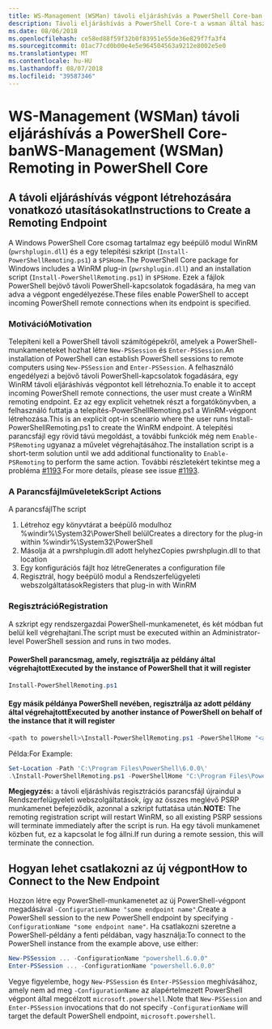 ```yaml
---
title: WS-Management (WSMan) távoli eljáráshívás a PowerShell Core-ban
description: Távoli eljáráshívás a PowerShell Core-t a wsman által használt
ms.date: 08/06/2018
ms.openlocfilehash: ce58ed88f59f32b0f83951e55de36e829f7fa3f4
ms.sourcegitcommit: 01ac77cd0b00e4e5e964504563a9212e8002e5e0
ms.translationtype: MT
ms.contentlocale: hu-HU
ms.lasthandoff: 08/07/2018
ms.locfileid: "39587346"
---
```

# <a name="ws-management-wsman-remoting-in-powershell-core"></a><span data-ttu-id="b6a6f-103">WS-Management (WSMan) távoli eljáráshívás a PowerShell Core-ban</span><span class="sxs-lookup"><span data-stu-id="b6a6f-103">WS-Management (WSMan) Remoting in PowerShell Core</span></span>

## <a name="instructions-to-create-a-remoting-endpoint"></a><span data-ttu-id="b6a6f-104">A távoli eljáráshívás végpont létrehozására vonatkozó utasításokat</span><span class="sxs-lookup"><span data-stu-id="b6a6f-104">Instructions to Create a Remoting Endpoint</span></span>

<span data-ttu-id="b6a6f-105">A Windows PowerShell Core csomag tartalmaz egy beépülő modul WinRM (`pwrshplugin.dll`) és a egy telepítési szkript (`Install-PowerShellRemoting.ps1`) a `$PSHome`.</span><span class="sxs-lookup"><span data-stu-id="b6a6f-105">The PowerShell Core package for Windows includes a WinRM plug-in (`pwrshplugin.dll`) and an installation script (`Install-PowerShellRemoting.ps1`) in `$PSHome`.</span></span>
<span data-ttu-id="b6a6f-106">Ezek a fájlok PowerShell bejövő távoli PowerShell-kapcsolatok fogadására, ha meg van adva a végpont engedélyezése.</span><span class="sxs-lookup"><span data-stu-id="b6a6f-106">These files enable PowerShell to accept incoming PowerShell remote connections when its endpoint is specified.</span></span>

### <a name="motivation"></a><span data-ttu-id="b6a6f-107">Motiváció</span><span class="sxs-lookup"><span data-stu-id="b6a6f-107">Motivation</span></span>

<span data-ttu-id="b6a6f-108">Telepíteni kell a PowerShell távoli számítógépekről, amelyek a PowerShell-munkameneteket hozhat létre `New-PSSession` és `Enter-PSSession`.</span><span class="sxs-lookup"><span data-stu-id="b6a6f-108">An installation of PowerShell can establish PowerShell sessions to remote computers using `New-PSSession` and `Enter-PSSession`.</span></span>
<span data-ttu-id="b6a6f-109">A felhasználó engedélyezi a bejövő távoli PowerShell-kapcsolatok fogadására, egy WinRM távoli eljáráshívás végpontot kell létrehoznia.</span><span class="sxs-lookup"><span data-stu-id="b6a6f-109">To enable it to accept incoming PowerShell remote connections, the user must create a WinRM remoting endpoint.</span></span>
<span data-ttu-id="b6a6f-110">Ez az egy explicit vehetnek részt a forgatókönyvben, a felhasználó futtatja a telepítés-PowerShellRemoting.ps1 a WinRM-végpont létrehozása.</span><span class="sxs-lookup"><span data-stu-id="b6a6f-110">This is an explicit opt-in scenario where the user runs Install-PowerShellRemoting.ps1 to create the WinRM endpoint.</span></span>
<span data-ttu-id="b6a6f-111">A telepítési parancsfájl egy rövid távú megoldást, a további funkciók még nem `Enable-PSRemoting` ugyanaz a művelet végrehajtásához.</span><span class="sxs-lookup"><span data-stu-id="b6a6f-111">The installation script is a short-term solution until we add additional functionality to `Enable-PSRemoting` to perform the same action.</span></span>
<span data-ttu-id="b6a6f-112">További részletekért tekintse meg a probléma [#1193](https://github.com/PowerShell/PowerShell/issues/1193).</span><span class="sxs-lookup"><span data-stu-id="b6a6f-112">For more details, please see issue [#1193](https://github.com/PowerShell/PowerShell/issues/1193).</span></span>

### <a name="script-actions"></a><span data-ttu-id="b6a6f-113">A Parancsfájlműveletek</span><span class="sxs-lookup"><span data-stu-id="b6a6f-113">Script Actions</span></span>

<span data-ttu-id="b6a6f-114">A parancsfájl</span><span class="sxs-lookup"><span data-stu-id="b6a6f-114">The script</span></span>

1. <span data-ttu-id="b6a6f-115">Létrehoz egy könyvtárat a beépülő modulhoz %windir%\System32\PowerShell belül</span><span class="sxs-lookup"><span data-stu-id="b6a6f-115">Creates a directory for the plug-in within %windir%\System32\PowerShell</span></span>
1. <span data-ttu-id="b6a6f-116">Másolja át a pwrshplugin.dll adott helyhez</span><span class="sxs-lookup"><span data-stu-id="b6a6f-116">Copies pwrshplugin.dll to that location</span></span>
1. <span data-ttu-id="b6a6f-117">Egy konfigurációs fájlt hoz létre</span><span class="sxs-lookup"><span data-stu-id="b6a6f-117">Generates a configuration file</span></span>
1. <span data-ttu-id="b6a6f-118">Regisztrál, hogy beépülő modul a Rendszerfelügyeleti webszolgáltatások</span><span class="sxs-lookup"><span data-stu-id="b6a6f-118">Registers that plug-in with WinRM</span></span>

### <a name="registration"></a><span data-ttu-id="b6a6f-119">Regisztráció</span><span class="sxs-lookup"><span data-stu-id="b6a6f-119">Registration</span></span>

<span data-ttu-id="b6a6f-120">A szkript egy rendszergazdai PowerShell-munkamenetet, és két módban fut belül kell végrehajtani.</span><span class="sxs-lookup"><span data-stu-id="b6a6f-120">The script must be executed within an Administrator-level PowerShell session and runs in two modes.</span></span>

#### <a name="executed-by-the-instance-of-powershell-that-it-will-register"></a><span data-ttu-id="b6a6f-121">PowerShell parancsmag, amely, regisztrálja az példány által végrehajtott</span><span class="sxs-lookup"><span data-stu-id="b6a6f-121">Executed by the instance of PowerShell that it will register</span></span>

```powershell
Install-PowerShellRemoting.ps1
```

#### <a name="executed-by-another-instance-of-powershell-on-behalf-of-the-instance-that-it-will-register"></a><span data-ttu-id="b6a6f-122">Egy másik példánya PowerShell nevében, regisztrálja az adott példány által végrehajtott</span><span class="sxs-lookup"><span data-stu-id="b6a6f-122">Executed by another instance of PowerShell on behalf of the instance that it will register</span></span>

```powershell
<path to powershell>\Install-PowerShellRemoting.ps1 -PowerShellHome "<absolute path to the instance's $PSHOME>"
```

<span data-ttu-id="b6a6f-123">Példa:</span><span class="sxs-lookup"><span data-stu-id="b6a6f-123">For Example:</span></span>

```powershell
Set-Location -Path 'C:\Program Files\PowerShell\6.0.0\'
.\Install-PowerShellRemoting.ps1 -PowerShellHome "C:\Program Files\PowerShell\6.0.0\"
```

<span data-ttu-id="b6a6f-124">**Megjegyzés:** a távoli eljáráshívás regisztrációs parancsfájl újraindul a Rendszerfelügyeleti webszolgáltatások, így az összes meglévő PSRP munkamenet befejeződik, azonnal a szkript futtatása után.</span><span class="sxs-lookup"><span data-stu-id="b6a6f-124">**NOTE:** The remoting registration script will restart WinRM, so all existing PSRP sessions will terminate immediately after the script is run.</span></span> <span data-ttu-id="b6a6f-125">Ha egy távoli munkamenet közben fut, ez a kapcsolat le fog állni.</span><span class="sxs-lookup"><span data-stu-id="b6a6f-125">If run during a remote session, this will terminate the connection.</span></span>

## <a name="how-to-connect-to-the-new-endpoint"></a><span data-ttu-id="b6a6f-126">Hogyan lehet csatlakozni az új végpont</span><span class="sxs-lookup"><span data-stu-id="b6a6f-126">How to Connect to the New Endpoint</span></span>

<span data-ttu-id="b6a6f-127">Hozzon létre egy PowerShell-munkamenetet az új PowerShell-végpont megadásával `-ConfigurationName "some endpoint name"`.</span><span class="sxs-lookup"><span data-stu-id="b6a6f-127">Create a PowerShell session to the new PowerShell endpoint by specifying `-ConfigurationName "some endpoint name"`.</span></span> <span data-ttu-id="b6a6f-128">Ha csatlakozni szeretne a PowerShell-példány a fenti példában, vagy használja:</span><span class="sxs-lookup"><span data-stu-id="b6a6f-128">To connect to the PowerShell instance from the example above, use either:</span></span>

```powershell
New-PSSession ... -ConfigurationName "powershell.6.0.0"
Enter-PSSession ... -ConfigurationName "powershell.6.0.0"
```

<span data-ttu-id="b6a6f-129">Vegye figyelembe, hogy `New-PSSession` és `Enter-PSSession` meghívásához, amely nem ad meg `-ConfigurationName` az alapértelmezett PowerShell végpont által megcélzott `microsoft.powershell`.</span><span class="sxs-lookup"><span data-stu-id="b6a6f-129">Note that `New-PSSession` and `Enter-PSSession` invocations that do not specify `-ConfigurationName` will target the default PowerShell endpoint, `microsoft.powershell`.</span></span>